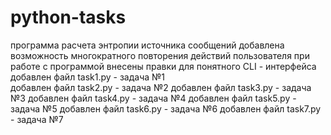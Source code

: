 # python-tasks
программа расчета энтропии источника сообщений
добавлена возможность многократного повторения действий пользователя при работе с программой
внесены правки  для понятного CLI - интерфейса
добавлен файл task1.py - задача №1  
добавлен файл task2.py - задача №2 
добавлен файл task3.py - задача №3
добавлен файл task4.py - задача №4
добавлен файл task5.py - задача №5
добавлен файл task6.py - задача №6
добавлен файл task7.py - задача №7

